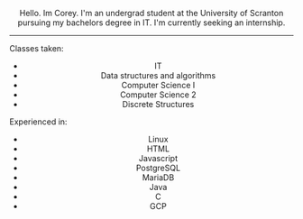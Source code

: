 <p align="center">
Hello.
Im Corey. I'm an undergrad student at the University of Scranton pursuing my bachelors degree in IT. I'm currently seeking an internship.
</p>

<hr>    
<p>Classes taken:</p>
<ul align="center">
  <li>IT
  <li>Data structures and algorithms
  <li>Computer Science I
  <li>Computer Science 2
  <li>Discrete Structures
</ul>

<p>Experienced in:</p>
<ul align="center">
  <li>Linux
  <li>HTML
  <li>Javascript
  <li>PostgreSQL
  <li>MariaDB
  <li>Java
  <li>C
  <li>GCP
</ul>

